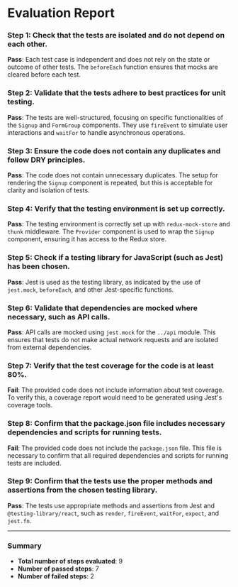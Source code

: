 # Evaluation Report

### Step 1: Check that the tests are isolated and do not depend on each other.
**Pass**: Each test case is independent and does not rely on the state or outcome of other tests. The `beforeEach` function ensures that mocks are cleared before each test.

### Step 2: Validate that the tests adhere to best practices for unit testing.
**Pass**: The tests are well-structured, focusing on specific functionalities of the `Signup` and `FormGroup` components. They use `fireEvent` to simulate user interactions and `waitFor` to handle asynchronous operations.

### Step 3: Ensure the code does not contain any duplicates and follow DRY principles.
**Pass**: The code does not contain unnecessary duplicates. The setup for rendering the `Signup` component is repeated, but this is acceptable for clarity and isolation of tests.

### Step 4: Verify that the testing environment is set up correctly.
**Pass**: The testing environment is correctly set up with `redux-mock-store` and `thunk` middleware. The `Provider` component is used to wrap the `Signup` component, ensuring it has access to the Redux store.

### Step 5: Check if a testing library for JavaScript (such as Jest) has been chosen.
**Pass**: Jest is used as the testing library, as indicated by the use of `jest.mock`, `beforeEach`, and other Jest-specific functions.

### Step 6: Validate that dependencies are mocked where necessary, such as API calls.
**Pass**: API calls are mocked using `jest.mock` for the `../api` module. This ensures that tests do not make actual network requests and are isolated from external dependencies.

### Step 7: Verify that the test coverage for the code is at least 80%.
**Fail**: The provided code does not include information about test coverage. To verify this, a coverage report would need to be generated using Jest's coverage tools.

### Step 8: Confirm that the package.json file includes necessary dependencies and scripts for running tests.
**Fail**: The provided code does not include the `package.json` file. This file is necessary to confirm that all required dependencies and scripts for running tests are included.

### Step 9: Confirm that the tests use the proper methods and assertions from the chosen testing library.
**Pass**: The tests use appropriate methods and assertions from Jest and `@testing-library/react`, such as `render`, `fireEvent`, `waitFor`, `expect`, and `jest.fn`.

---

### Summary
- **Total number of steps evaluated**: 9
- **Number of passed steps**: 7
- **Number of failed steps**: 2
